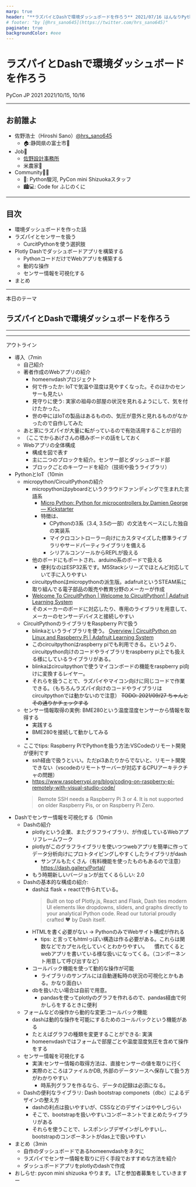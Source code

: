 ```yaml
---
marp: true
header: "**ラズパイとDashで環境ダッシュボードを作ろう** 2021/07/16 はんなりPython LT"
# footer: "by [@hrs_sano645](https://twitter.com/hrs_sano645)"
paginate: true
backgroundColor: #eee
---
```


# ラズパイとDashで環境ダッシュボードを作ろう

PyCon JP 2021
2021/10/15, 10/16

---

## お前誰よ

- 佐野浩士（Hiroshi Sano）[@hrs_sano645](https://twitter.com/hrs_sano645)
  - 🏠:静岡県の富士市🗻
- Job💼
  - [佐野設計事務所](https://sano-design.info)
  - 米農家🌾
- Community🧑‍💻
  - 🐍: Python駿河, PyCon mini Shizuokaスタッフ
  - 🏙💻: Code for ふじのくに

<!-- _footer:  -->

---

## 目次

- 環境ダッシュボードを作った話
- ラズパイとセンサーを扱う
  - CurcitPythonを使う選択肢
- Plotly Dashでダッシュボードアプリを構築する
  - PythonコードだけでWebアプリを構築する
  - 動的な操作
  - センサー情報を可視化する
- まとめ

<!-- _footer:  -->

---

本日のテーマ

## ラズパイとDashで環境ダッシュボードを作ろう

<!-- _footer:  -->

---

---

アウトライン

- 導入（7min
  - 自己紹介
  - 著者作成のWebアプリの紹介
    - homeenvdashプロジェクト
    - 何で作ったか: IoTで気温や湿度は見やすくなった。そのほかのセンサーも見たい
    - 見守りに使う: 実家の祖母の部屋の状況を見れるようにして、気を付けたかった。
    - 世の中にはIoTの製品はあるものの、気圧が意外と見れるものがなかったので自作してみた
  - あと家にラズパイが大量に転がっているので有効活用することが目的
  - （ここでからあげさんの積みボードの話をしておく
  - Webアプリの全体構成
    - 構成を図で表す
    - 主に二つのブロックを紹介。センサー部とダッシュボード部
    - ブロックごとのキーワードを紹介（技術や扱うライブラリ）
- PythonとIoT（10min
  - micropython/CircuitPythonの紹介
    - micropythonはpyboardというクラウドファンディングで生まれた言語系
      - [Micro Python: Python for microcontrollers by Damien George — Kickstarter](https://www.kickstarter.com/projects/214379695/micro-python-python-for-microcontrollers)
      - 特徴は、
        - CPythonの3系（3.4, 3.5の一部）の文法をベースにした独自の実装系
        - マイクロコントローラー向けにカスタマイズした標準ライブラリやサードパーティライブラリを備える
        - シリアルコンソールからREPLが扱える
    - 他のボードにもポートされ、arduino系のボードで扱える
      - 便利なのはESP32系です。M5Stackシリーズでほとんど対応していて手に入りやすい
    - circuitpythonはmicropythonの派生版。adafruitというSTEAM系に取り組んでる電子部品の販売や教育分野のメーカーが作成
    - [Welcome To CircuitPython | Welcome to CircuitPython! | Adafruit Learning System](https://learn.adafruit.com/welcome-to-circuitpython)
    - そのメーカーのボードに対応したり、専用のライブラリを用意して、メーカーのセンサーデバイスと接続しやすい
  - CircuitPythonのライブラリをRaspberry Piで扱う
    - blinkaというライブラリを使う。 [Overview | CircuitPython on Linux and Raspberry Pi | Adafruit Learning System](https://learn.adafruit.com/circuitpython-on-raspberrypi-linux)
    - このcircuitpythonはraspberry piでも利用できる。というより、circuitpython向けのコードやライブラリをraspberry pi上でも扱える様にしているライブラリがある。
    - blinkaはcircuitpythonで使うマイコンボードの機能をraspberry pi向けに変換するレイヤー。
    - それらを扱うことで、ラズパイやマイコン向けに同じコードで作業できる。（もちろんラズパイ向けのコードやライブラリはcircuitpythonでは動かないので注意）
      ~~TODO: 2021/09/27 ちゃんとその通りかチェックする~~
  - センサー情報取得の実例: BME280という温度湿度センサーから情報を取得する
    - 実践する
    - BME280を接続して動かしてみる
    -
  - ここでtips: Raspberry PiでPythonを扱う方法:VSCodeのリモート開発が便利です
    - ssh経由で扱うといい。ただpi3あたりからでないと、リモート開発できない（vscodeのリモートサーバーが対応するCPUアーキテクチャの問題）
    - <https://www.raspberrypi.org/blog/coding-on-raspberry-pi-remotely-with-visual-studio-code/>
    > Remote SSH needs a Raspberry Pi 3 or 4. It is not supported on older Raspberry Pis, or on Raspberry Pi Zero.
- Dashでセンサー情報を可視化する（10min
  - Dashの紹介
    - plotlyという企業、またグラフライブラリ、が作成しているWebアプリフレームワーク
    - plotlyがこのグラフライブラリを使いつつwebアプリを簡単に作ってデータ分析向けにプロトタイピングしやすくしたライブラリがdash
      - サンプルもたくさん（有料機能を使ったものもあるので注意）<https://dash.gallery/Portal/>
    - もう時期新しいバージョンが出てくるらしい: 2.0
  - Dashの基本的な構成の紹介:
    - dashは flask + reactで作られている。
      > Built on top of Plotly.js, React and Flask, Dash ties modern UI elements like dropdowns, sliders, and graphs directly to your analytical Python code. Read our tutorial proudly crafted ❤️ by Dash itself.
    - HTMLを書く必要がない -> PythonのみでWebサイト構成が作れる
      - tips: と言ってもhtmlっぽい構造は作る必要がある。これらは関数などでカプセル化していくとわかりやすい。
      　慣れてくるとwebアプリを書いている様な扱いになってくる。（コンポーネント用意して呼び出すなど）
    <!-- - ホットリロードによる開発
      - 自動的にリロードしてくれる。デバッグモードを有効にしておくと開発しやすい -->
    - コールバック機能を使って動的な操作が可能
      - ライブラリのサンプルには自動運転時の状況の可視化とかもある。かなり面白い
    - dbを扱いたい場合は自前で用意。
      - pandasを使ってplotlyのグラフを作れるので、pandas経由で何かしらをするときに便利
  - フォームなどの操作から動的な変更:コールバック機能
    - dashは動的な操作を可能にするためのコールバックという機能がある
    - たとえばグラフの種類を変更することができる: 実演
    - homeenvdashではフォームで部屋ごとや温度湿度気圧を含めて操作をする
  - センサー情報を可視化する
    - 実演:センサー情報の取得方法は、直接センサーの値を取りに行く
    - 実際のところはファイルかDB, 外部のデータソースへ保存して扱う方がわかりやすい
      - 時系列グラフを作るなら、データの記録は必須になる。
  - Dashの便利なライブラリ: Dash bootstrap componets（dbc）によるデザインの整え方
    - dashの利点は扱いやすいが、CSSなどのデザインはややしづらい
    - そこで、bootstrapを扱いやすいコンポーネントでまとめたライブラリがある
    - それらを使うことで、レスポンシブデザインがしやすいし、bootstrapのコンポーネントがdas上で扱いやすい
- まとめ（3min
  - 自作のダッシュボードであるhomeenvdashをネタに
  - ラズパイでセンサー情報を取りに行く手段でおすすめな方法を紹介
  - ダッシュボードアプリをplotlyのdashで作成
- おしらせ: pycon mini shizuoka やります。 LTと参加者募集をしていきますー
